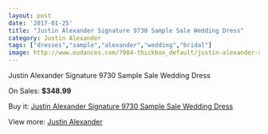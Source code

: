 ```yaml
---
layout: post
date: '2017-01-25'
title: "Justin Alexander Signature 9730 Sample Sale Wedding Dress"
category: Justin Alexander
tags: ["dresses","sample","alexander","wedding","bridal"]
image: http://www.eudances.com/7984-thickbox_default/justin-alexander-signature-9730-sample-sale-wedding-dress.jpg
---
```

Justin Alexander Signature 9730 Sample Sale Wedding Dress

On Sales: **$348.99**
<a href="https://www.eudances.com/en/justin-alexander/2792-justin-alexander-signature-9730-sample-sale-wedding-dress.html"><amp-img layout="responsive" width="600" height="600" src="//www.eudances.com/7984-thickbox_default/justin-alexander-signature-9730-sample-sale-wedding-dress.jpg" alt="Justin Alexander Signature 9730 Sample Sale Wedding Dress 0" /></a>
<a href="https://www.eudances.com/en/justin-alexander/2792-justin-alexander-signature-9730-sample-sale-wedding-dress.html"><amp-img layout="responsive" width="600" height="600" src="//www.eudances.com/7985-thickbox_default/justin-alexander-signature-9730-sample-sale-wedding-dress.jpg" alt="Justin Alexander Signature 9730 Sample Sale Wedding Dress 1" /></a>
<a href="https://www.eudances.com/en/justin-alexander/2792-justin-alexander-signature-9730-sample-sale-wedding-dress.html"><amp-img layout="responsive" width="600" height="600" src="//www.eudances.com/7986-thickbox_default/justin-alexander-signature-9730-sample-sale-wedding-dress.jpg" alt="Justin Alexander Signature 9730 Sample Sale Wedding Dress 2" /></a>
<a href="https://www.eudances.com/en/justin-alexander/2792-justin-alexander-signature-9730-sample-sale-wedding-dress.html"><amp-img layout="responsive" width="600" height="600" src="//www.eudances.com/7987-thickbox_default/justin-alexander-signature-9730-sample-sale-wedding-dress.jpg" alt="Justin Alexander Signature 9730 Sample Sale Wedding Dress 3" /></a>
<a href="https://www.eudances.com/en/justin-alexander/2792-justin-alexander-signature-9730-sample-sale-wedding-dress.html"><amp-img layout="responsive" width="600" height="600" src="//www.eudances.com/7988-thickbox_default/justin-alexander-signature-9730-sample-sale-wedding-dress.jpg" alt="Justin Alexander Signature 9730 Sample Sale Wedding Dress 4" /></a>

Buy it: [Justin Alexander Signature 9730 Sample Sale Wedding Dress](https://www.eudances.com/en/justin-alexander/2792-justin-alexander-signature-9730-sample-sale-wedding-dress.html "Justin Alexander Signature 9730 Sample Sale Wedding Dress")

View more: [Justin Alexander](https://www.eudances.com/en/7-justin-alexander "Justin Alexander")